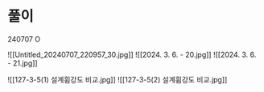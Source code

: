# 풀이

240707 O 


![[Untitled_20240707_220957_30.jpg]]
![[2024. 3. 6. - 20.jpg]]
![[2024. 3. 6. - 21.jpg]]




![[127-3-5(1) 설계휨강도 비교.jpg]]
![[127-3-5(2) 설계휨강도 비교.jpg]]